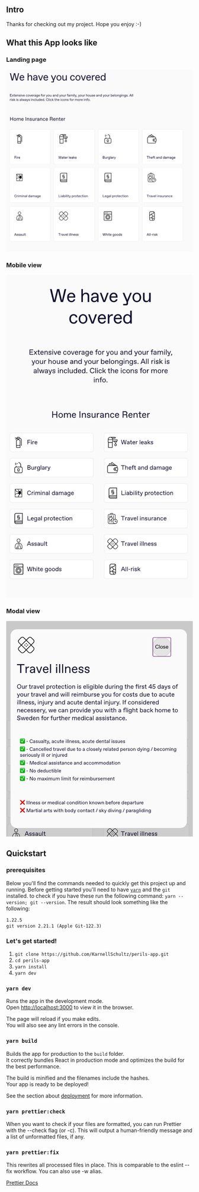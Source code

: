 ## Intro

Thanks for checking out my project. Hope you enjoy :-)

## What this App looks like

### Landing page

![Landing page](./images/landingpage.png)

### Mobile view

![Mobile view](./images/mobile.png)

### Modal view

![Modal view](./images/modal.png)

## Quickstart

### prerequisites

Below you'll find the commands needed to quickly get this project up and running. Before getting started you'll need to have [`yarn`](https://yarnpkg.com/) and the `git` installed.
to check if you have these run the following command: `yarn --version; git --version`. The result should look something like the following:

```
1.22.5
git version 2.21.1 (Apple Git-122.3)
```

### Let's get started!

1. `git clone https://github.com/KarnellSchultz/perils-app.git`
2. `cd perils-app`
3. `yarn install`
4. `yarn dev`

### `yarn dev`

Runs the app in the development mode.\
Open [http://localhost:3000](http://localhost:3000) to view it in the browser.

The page will reload if you make edits.\
You will also see any lint errors in the console.

### `yarn build`

Builds the app for production to the `build` folder.\
It correctly bundles React in production mode and optimizes the build for the best performance.

The build is minified and the filenames include the hashes.\
Your app is ready to be deployed!

See the section about [deployment](https://facebook.github.io/create-react-app/docs/deployment) for more information.

### `yarn prettier:check`

When you want to check if your files are formatted, you can run Prettier with the --check flag (or -c). This will output a human-friendly message and a list of unformatted files, if any.

### `yarn prettier:fix`

This rewrites all processed files in place. This is comparable to the eslint --fix workflow. You can also use -w alias.

[Prettier Docs](https://prettier.io/docs/en/cli.html)
